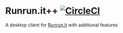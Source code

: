# Runrun.it++ [![CircleCI](https://circleci.com/gh/multisolution/runrun.it-plus.svg?style=svg)](https://circleci.com/gh/multisolution/runrun.it-plus)

A desktop client for [Runrun.it](http://runrun.it/) with additional features
